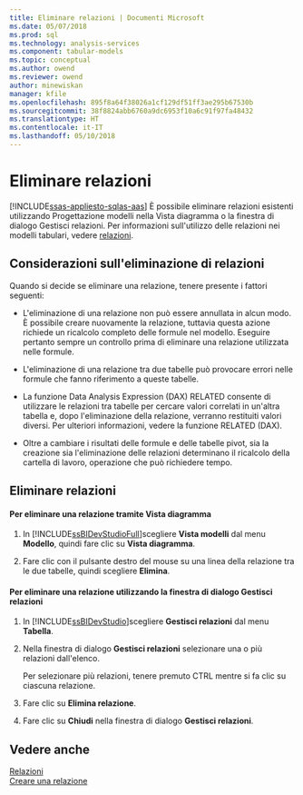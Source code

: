 ```yaml
---
title: Eliminare relazioni | Documenti Microsoft
ms.date: 05/07/2018
ms.prod: sql
ms.technology: analysis-services
ms.component: tabular-models
ms.topic: conceptual
ms.author: owend
ms.reviewer: owend
author: minewiskan
manager: kfile
ms.openlocfilehash: 895f8a64f38026a1cf129df51ff3ae295b67530b
ms.sourcegitcommit: 38f8824abb6760a9dc6953f10a6c91f97fa48432
ms.translationtype: HT
ms.contentlocale: it-IT
ms.lasthandoff: 05/10/2018
---
```

# <a name="delete-relationships"></a>Eliminare relazioni 
[!INCLUDE[ssas-appliesto-sqlas-aas](../../includes/ssas-appliesto-sqlas-aas.md)]
  È possibile eliminare relazioni esistenti utilizzando Progettazione modelli nella Vista diagramma o la finestra di dialogo Gestisci relazioni. Per informazioni sull'utilizzo delle relazioni nei modelli tabulari, vedere [relazioni](../../analysis-services/tabular-models/relationships-ssas-tabular.md).  
  
## <a name="considerations-for-deleting-relationships"></a>Considerazioni sull'eliminazione di relazioni  
 Quando si decide se eliminare una relazione, tenere presente i fattori seguenti:  
  
-   L'eliminazione di una relazione non può essere annullata in alcun modo. È possibile creare nuovamente la relazione, tuttavia questa azione richiede un ricalcolo completo delle formule nel modello. Eseguire pertanto sempre un controllo prima di eliminare una relazione utilizzata nelle formule.  
  
-   L'eliminazione di una relazione tra due tabelle può provocare errori nelle formule che fanno riferimento a queste tabelle.  
  
-   La funzione Data Analysis Expression (DAX) RELATED consente di utilizzare le relazioni tra tabelle per cercare valori correlati in un'altra tabella e, dopo l'eliminazione della relazione, verranno restituiti valori diversi. Per ulteriori informazioni, vedere la funzione RELATED (DAX).  
  
-   Oltre a cambiare i risultati delle formule e delle tabelle pivot, sia la creazione sia l'eliminazione delle relazioni determinano il ricalcolo della cartella di lavoro, operazione che può richiedere tempo.  
  
## <a name="delete-relationships"></a>Eliminare relazioni  
  
#### <a name="to-delete-a-relationship-by-using-diagram-view"></a>Per eliminare una relazione tramite Vista diagramma  
  
1.  In [!INCLUDE[ssBIDevStudioFull](../../includes/ssbidevstudiofull-md.md)]scegliere **Vista modelli** dal menu **Modello**, quindi fare clic su **Vista diagramma**.  
  
2.  Fare clic con il pulsante destro del mouse su una linea della relazione tra le due tabelle, quindi scegliere **Elimina**.  
  
#### <a name="to-delete-a-relationship-by-using-the-manage-relationships-dialog-box"></a>Per eliminare una relazione utilizzando la finestra di dialogo Gestisci relazioni  
  
1.  In [!INCLUDE[ssBIDevStudio](../../includes/ssbidevstudio-md.md)]scegliere **Gestisci relazioni** dal menu **Tabella**.  
  
2.  Nella finestra di dialogo **Gestisci relazioni** selezionare una o più relazioni dall'elenco.  
  
     Per selezionare più relazioni, tenere premuto CTRL mentre si fa clic su ciascuna relazione.  
  
3.  Fare clic su **Elimina relazione**.  
  
4.  Fare clic su **Chiudi** nella finestra di dialogo **Gestisci relazioni**.  
  
## <a name="see-also"></a>Vedere anche  
 [Relazioni](../../analysis-services/tabular-models/relationships-ssas-tabular.md)   
 [Creare una relazione](../../analysis-services/tabular-models/create-a-relationship-between-two-tables-ssas-tabular.md)  
  
  
